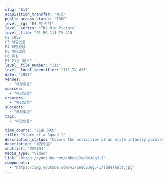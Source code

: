 ```yaml
---
slug: "611"
acquisition_transfer: "수집"
public_access_status: "TRUE"
level__rg: "R4 빅 픽쳐"
level__series: "The Big Picture"
level__file: "F1 RG 111-TV-415
F2 1958
F3 해당없음
F4 해당없음
F5 해당없음
F6 유성
F7 21분 38초"
level__file_number: "111"
level__local_identifier: "111-TV-415"
date: "1958"
venues: 
  - "해당없음"
sources: 
  - "해당없음"
creators: 
  - "해당없음"
subjects: 
  - "해당없음"
tags: 
  - "해당없음"

time_courts: "21분 38초"
title: "Story of a Squad 1"
description_status: "Covers the activities of an elite infantry paratrooper squad from the time the men arise in the morning until the day is finished."
description: "해당없음"
shotlist: "해당없음"
media_type: "video"
link: "https://youtube.com/embed/2ea6vJugJ-I"
components: 
  - "https://img.youtube.com/vi/2ea6vJugJ-I/sddefault.jpg"
---
```

